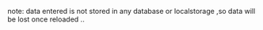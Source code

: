 note:
data entered is not stored in any database or localstorage ,so data will be lost once reloaded ..

